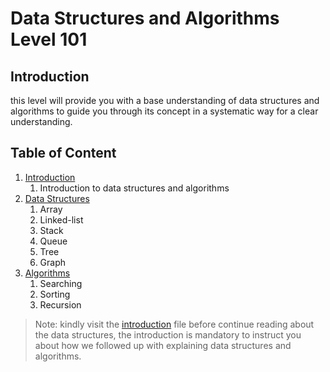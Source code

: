 # Data Structures and Algorithms Level 101

## Introduction
this level will provide you with a base understanding of data structures and algorithms to guide you through its concept in a systematic way for a clear understanding.

## Table of Content 


1. [Introduction](./01-introduction)
   1. Introduction to data structures and algorithms
3. [Data Structures](./02-data-structures)
   1. Array
   2. Linked-list
   3. Stack
   4. Queue
   5. Tree
   6. Graph
5. [Algorithms](./03-algorithms)
   1. Searching
   2. Sorting
   3. Recursion
  
> Note: kindly visit the [introduction](https://github.com/SAFCSP-Team/data-structures-and-algorithms-bootcamp/blob/main/data-structures-and-algorithms-101/01-introduction/01-introduction-to-data-structures-and-algorithms/01-introduction-to-data-structures-and-algorithms.md) file before continue reading about the data structures, the introduction is mandatory to instruct you about how we followed up with explaining data structures and algorithms.
